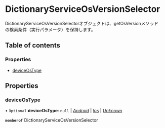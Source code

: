 # DictionaryServiceOsVersionSelector


<div lang=\"ja\">DictionaryServiceOsVersionSelectorオブジェクトは、getOsVersionメソッドの検索条件（実行パラメータ）を保持します。</div> 

## Table of contents

### Properties

- [deviceOsType](dictionaryserviceosversionselector.md#deviceostype)

## Properties

### deviceOsType

• `Optional` **deviceOsType**: ``null`` \| [*Android*](./enums/dictionaryservicedeviceostype.md#android) \| [*Ios*](./enums/dictionaryservicedeviceostype.md#ios) \| [*Unknown*](./enums/dictionaryservicedeviceostype.md#unknown)

**`memberof`** DictionaryServiceOsVersionSelector
